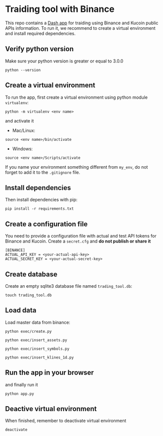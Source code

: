 # Traiding tool with Binance 
This repo contains a [Dash app](https://plotly.com/dash/) for traiding using Binance and Kucoin public APIs information. To run it, we recommend to create a virtual environment and install required dependencies.

## Verify python version
Make sure your python version is greater or equal to 3.0.0
```shell 
python --version
```

## Create a virtual environment
To run the app, first create a virtual environment using python module `virtualenv`:
```shell 
python -m virtualenv <env name>
```

and activate it
- Mac/Linux: 
```shell 
source <env name>/bin/activate
```
- Windows: 
```shell 
source <env name>/Scripts/activate
```

If you name your environment something different from `my_env`, do not forget to add it to the `.gitignore` file. 

## Install dependencies
Then install dependencies with pip:
```shell
pip install -r requirements.txt
```

## Create a configuration file
You need to provide a configuration file with actual and test API tokens for Binance and Kucoin. Create a `secret.cfg` and **do not publish or share it**
```
[BINANCE]
ACTUAL_API_KEY = <your-actual-api-key>
ACTUAL_SECRET_KEY = <your-actual-secret-key>
```

## Create database
Create an empty sqlite3 database file named `trading_tool.db`:
```shell
touch trading_tool.db
```

## Load data
Load master data from binance:
```shell
python exec/create.py
```
```shell
python exec/insert_assets.py
```
```shell
python exec/insert_symbols.py
```
```shell
python exec/insert_klines_1d.py
```

## Run the app in your browser
and finally run it
```shell
python app.py
```

## Deactive virtual environment
When finished, remember to deactivate virtual environment
```shell 
deactivate
```
